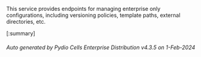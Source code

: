 






This service provides endpoints for managing enterprise only configurations, including versioning policies, template paths, external directories, etc.

[:summary]

###### Auto generated by Pydio Cells Enterprise Distribution v4.3.5 on 1-Feb-2024
